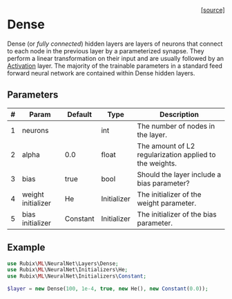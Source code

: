 <span style="float:right;"><a href="https://github.com/RubixML/RubixML/blob/master/src/NeuralNet/Layers/Dense.php">[source]</a></span>

# Dense
Dense (or *fully connected*) hidden layers are layers of neurons that connect to each node in the previous layer by a parameterized synapse. They perform a linear transformation on their input and are usually followed by an [Activation](activation.md) layer. The majority of the trainable parameters in a standard feed forward neural network are contained within Dense hidden layers.

## Parameters
| # | Param | Default | Type | Description |
|---|---|---|---|---|
| 1 | neurons | | int | The number of nodes in the layer. |
| 2 | alpha | 0.0 | float | The amount of L2 regularization applied to the weights. |
| 3 | bias | true | bool | Should the layer include a bias parameter? |
| 4 | weight initializer | He | Initializer | The initializer of the weight parameter. |
| 5 | bias initializer | Constant | Initializer | The initializer of the bias parameter. |

## Example
```php
use Rubix\ML\NeuralNet\Layers\Dense;
use Rubix\ML\NeuralNet\Initializers\He;
use Rubix\ML\NeuralNet\Initializers\Constant;

$layer = new Dense(100, 1e-4, true, new He(), new Constant(0.0));
```